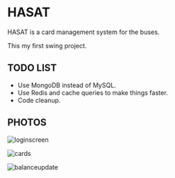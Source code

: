 # HASAT

HASAT is a card management system for the buses.

This my first swing project.

## TODO LIST

- Use MongoDB instead of MySQL.
- Use Redis and cache queries to make things faster.
- Code cleanup.

## PHOTOS

![loginscreen](https://i.hizliresim.com/95p0rkh.png)

![cards](https://i.hizliresim.com/mdlmz37.png)

![balanceupdate](https://i.hizliresim.com/mu3zd36.png)